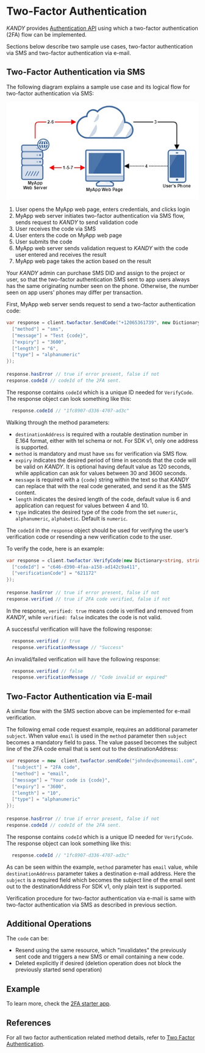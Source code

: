 # Two-Factor Authentication
$KANDY$ provides [Authentication API](/developer/references/dotnet/1.0.0#twofactor-send-code) using which a two-factor authentication (2FA) flow can be implemented.

Sections below describe two sample use cases, two-factor authentication via SMS and two-factor authentication via e-mail.

## Two-Factor Authentication via SMS
The following diagram explains a sample use case and its logical flow for two-factor authentication via SMS:

![2FA via SMS flow](2fa-flow.png)

1. User opens the MyApp web page, enters credentials, and clicks login
2. MyApp web server initiates two-factor authentication via SMS flow, sends request to $KANDY$ to send validation code
3. User receives the code via SMS
4. User enters the code on MyApp web page
5. User submits the code
6. MyApp web server sends validation request to $KANDY$ with the code user entered and receives the result
7. MyApp web page takes the action based on the result

Your $KANDY$ admin can purchase SMS DID and assign to the project or user, so that the two-factor authentication SMS sent to app users always has the same originating number seen on the phone. Otherwise, the number seen on app users' phones may differ per transaction.

First, MyApp web server sends request to send a two-factor authentication code:

```csharp
var response = client.twofactor.SendCode("+12065361739", new Dictionary<string, string> {
  ["method"] = "sms",
  ["message"] = "Test {code}",
  ["expiry"] = "3600",
  ["length"] = "6",
  ["type"] = "alphanumeric"
});

response.hasError // true if error present, false if not
response.codeId // codeId of the 2FA sent.
```
The response contains `codeId` which is a unique ID needed for `VerifyCode`. The response object can look something like this:

```csharp
  response.codeId // "1fc8907-d336-4707-ad3c"
```

Walking through the method parameters:

+ `destinationAddress` is required with a routable destination number in E.164 format, either with tel schema or not. For SDK v1, only one address is supported.
+ `method` is mandatory and must have `sms` for verification via SMS flow.
+ `expiry` indicates the desired period of time in seconds that the code will be valid on $KANDY$. It is optional having default value as 120 seconds, while application can ask for values between 30 and 3600 seconds.
+ `message` is required with a `{code}` string within the text so that $KANDY$ can replace that with the real code generated, and send it as the SMS content.
+ `length` indicates the desired length of the code, default value is 6 and application can request for values between 4 and 10.
+ `type` indicates the desired type of the code from the set `numeric`, `alphanumeric`, `alphabetic`. Default is `numeric`.

The `codeId` in the `response` object should be used for verifying the user’s verification code or resending a new verification code to the user.

To verify the code, here is an example:

```csharp
var response = client.twofactor.VerifyCode(new Dictionary<string, string> {
  ["codeId"] = "c646-d390-4faa-a158-ad142c9a411",
  ["verificationCode"] = "621172"
});

response.hasError // true if error present, false if not
response.verified // true if 2FA code verified, false if not
```

In the response, `verified: true` means code is verified and removed from $KANDY$, while `verified: false` indicates the code is not valid.

A successful verification will have the following response:
```csharp
  response.verified // true
  response.verificationMessage // "Success"
```
An invalid/failed verification will have the following response:
```csharp
  response.verified // false
  response.verificationMessage // "Code invalid or expired"
```

## Two-Factor Authentication via E-mail
A similar flow with the SMS section above can be implemented for e-mail verification.

The following email code request example, requires an additional parameter `subject`. When value `email` is used in the `method` parameter then `subject` becomes a mandatory field to pass. The value passed becomes the subject line of the 2FA code email that is sent out to the destinationAddress:

```csharp
var response = new  client.twofactor.sendCode("johndev@someemail.com", new Dictionary<string, string> {
  ["subject"] = "2FA code",
  ["method"] = "email",
  ["message"] = "Your code is {code}",
  ["expiry"] = "3600",
  ["length"] = "10",
  ["type"] = "alphanumeric"
});

response.hasError // true if error present, false if not
response.codeId // codeId of the 2FA sent.
```

The response contains `codeId` which is a unique ID needed for `VerifyCode`. The response object can look something like this:
```csharp
  response.codeId // "1fc8907-d336-4707-ad3c"
```

As can be seen within the example, `method` parameter has `email` value, while `destinationAddress` parameter takes a destination e-mail address. Here the `subject` is a required field which becomes the subject line of the email sent out to the destinationAddress For SDK v1, only plain text is supported.

Verification procedure for two-factor authentication via e-mail is same with two-factor authentication via SMS as described in previous section.

## Additional Operations
The `code` can be:

+ Resend using the same resource, which "invalidates" the previously sent code and triggers a new SMS or email containing a new code.
+ Deleted explicitly if desired (deletion operation does not block the previously started send operation)

## Example
To learn more, check the [2FA starter app](https://github.com/Kandy-IO/kandy-cpaas-dotnet-sdk/tree/v1.0.0/examples/2fa).

## References
For all two factor authentication related method details, refer to [Two Factor Authentication](/developer/references/dotnet/1.0.0#twofactor-send-code).
